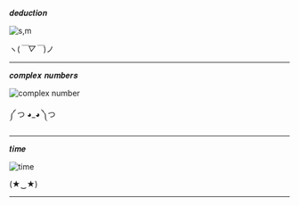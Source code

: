 𝒅𝒆𝒅𝒖𝒄𝒕𝒊𝒐𝒏

![s,m](https://github.com/noriakeivanfard/pythonClass/assets/137643989/3e1ec46d-d18f-43dd-9511-0ddd406bfdb4)

ヽ(*￣▽￣*)ノ
_______________________________________________________________________________________________________________________

𝒄𝒐𝒎𝒑𝒍𝒆𝒙 𝒏𝒖𝒎𝒃𝒆𝒓𝒔

![complex number](https://github.com/noriakeivanfard/pythonClass/assets/137643989/b1168777-f32e-49da-a9ea-c8f7844cdf2f)

༼ つ ◕_◕ ༽つ
________________________________________________________________________________________________________________________

𝒕𝒊𝒎𝒆

![time](https://github.com/noriakeivanfard/pythonClass/assets/137643989/c1d0b1e5-3f62-44fb-ac3e-a8844a136430)

(★‿★)
________________________________________________________________________________________________________________________
